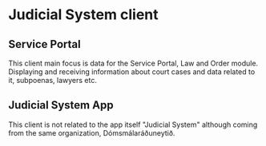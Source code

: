 # Judicial System client

## Service Portal

This client main focus is data for the Service Portal, Law and Order module. Displaying and receiving information about court cases and data related to it, subpoenas, lawyers etc.

## Judicial System App

This client is not related to the app itself "Judicial System" although coming from the same organization, Dómsmálaráðuneytið.
